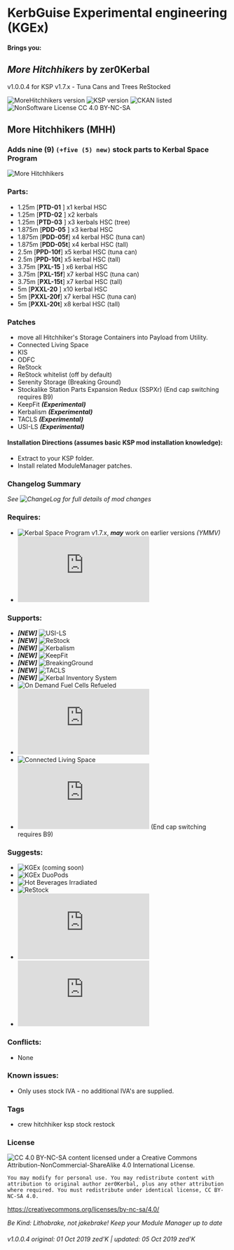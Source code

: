 <!-- Readme.md v1.0.0.4
MoreHitchhikers (MHH)
created: 02 Oct 19
updated: 05 Oct 19 -->

<!-- Download on SpaceDock or Github or Curseforge. Also available on CKAN. -->

# KerbGuise Experimental engineering (KGEx)
#### Brings you:
## *More Hitchhikers* by zer0Kerbal
v1.0.0.4 for KSP v1.7.x - Tuna Cans and Trees ReStocked

![MoreHitchhikers version](https://img.shields.io/badge/MOD%20version-1.0.0.4-orange.svg?style=flat-square)
![KSP version](https://img.shields.io/badge/KSP%20version-1.7.x-66ccff.svg?style=flat-square)
![CKAN listed](https://img.shields.io/badge/CKAN-Indexed-brightgreen.svg)
![NonSoftware License CC 4.0 BY-NC-SA](https://img.shields.io/badge/NonSoftwareLicense-CC--4.0--BY--SA-lightgrey)

## More Hitchhikers (MHH)
### Adds nine (9) `(+five (5) new)` stock parts to Kerbal Space Program

![More Hitchhikers](https://i.postimg.cc/Vs3rb8wH/Heroshot-3-labels.png)

### Parts:
 + 1.25m [**PTD-01** ] x1 kerbal HSC
 + 1.25m [**PTD-02** ] x2 kerbals
 + 1.25m [**PTD-03** ] x3 kerbals HSC (tree)
 + 1.875m [**PDD-05** ] x3 kerbal HSC
 + 1.875m [**PDD-05f**] x4 kerbal HSC (tuna can)
 + 1.875m [**PDD-05t**] x4 kerbal HSC (tall)
 + 2.5m [**PPD-10f**] x5 kerbal HSC (tuna can)
 + 2.5m [**PPD-10t**] x5 kerbal HSC (tall)
 + 3.75m [**PXL-15** ] x6 kerbal HSC
 + 3.75m [**PXL-15f**] x7 kerbal HSC (tuna can)
 + 3.75m [**PXL-15t**] x7 kerbal HSC (tall)
 + 5m [**PXXL-20** ] x10 kerbal HSC
 + 5m [**PXXL-20f**] x7 kerbal HSC (tuna can)
 + 5m [**PXXL-20t**] x8 kerbal HSC (tall)

### Patches
+ move all Hitchhiker's Storage Containers into Payload from Utility.
+ Connected Living Space
+ KIS
+ ODFC
+ ReStock
+ ReStock whitelist (off by default)
+ Serenity Storage (Breaking Ground)
+ Stockalike Station Parts Expansion Redux (SSPXr) (End cap switching requires B9)
+ KeepFit ***(Experimental)***
+ Kerbalism ***(Experimental)***
+ TACLS ***(Experimental)***
+ USI-LS ***(Experimental)***

#### Installation Directions (assumes basic KSP mod installation knowledge):
- Extract to your KSP folder.
- Install related ModuleManager patches.

### Changelog Summary
*See ![ChangeLog](https://github.com/zer0Kerbal/KGRx/MoreHitchhikers/Changelog.cfg) for full details of mod changes*

### Requires:
 * ![Kerbal Space Program](https://kerbalspaceprogram.com) v1.7.x, ***may*** work on earlier versions *(YMMV)*
 * ![ModuleManager](http://forum.kerbalspaceprogram.com/index.php?/topic/50533-*)

### Supports:
 * ***[NEW]*** ![USI-LS](https://github.com/UmbraSpaceIndustries/USI-LS)
 * ***[NEW]*** ![ReStock](https://github.com/PorktoberRevolution/ReStocked)
 * ***[NEW]*** ![Kerbalism](https://github.com/Kerbalism/Kerbalism)
 * ***[NEW]*** ![KeepFit]()
 * ***[NEW]*** ![BreakingGround]()
 * ***[NEW]*** ![TACLS]()
 * ***[NEW]*** ![Kerbal Inventory System]()
 * ![On Demand Fuel Cells Refueled](https://github.com/zer0Kerbal/ODFCr)
 * ![Kerbal Change Log](https://forum.kerbalspaceprogram.com/index.php?/topic/179207-*)
 * ![Connected Living Space](https://github.com/codepoetpbowden/ConnectedLivingSpace)
 * ![Stockalike Station Parts Expansion Redux (SSPXr)](https://forum.kerbalspaceprogram.com/index.php?/topic/170211-*)  (End cap switching requires B9)

 ### Suggests:
  * ![KGEx (coming soon)](https://github.com/zer0Kerbal/KGEx)
  * ![KGEx DuoPods](https://github.com/zer0Kerbal/KGEx/DuoPods)
  * ![Hot Beverages Irradiated](https://github.com/zer0Kerbal/HotBeverageIrradiated)
  * ![ReStock](https://github.com/PorktoberRevolution/ReStocked)
  * ![Stockalike Station Parts Expansion Redux (SSPXr)](https://forum.kerbalspaceprogram.com/index.php?/topic/170211-*)
  * ![B9 Part Switch](http://forum.kerbalspaceprogram.com/index.php?showtopic=140541-*)

### Conflicts:
 * None

### Known issues:
 * Only uses stock IVA - no additional IVA's are supplied.

### Tags
 * crew hitchhiker ksp stock restock

### License
![[CC 4.0 BY-NC-SA](https://creativecommons.org/licenses/by-nc-sa/4.0/)](https://i.creativecommons.org/l/by-nc-sa/4.0/88x31.png "CC 4.0 BY-NC-SA")
content licensed under a Creative Commons Attribution-NonCommercial-ShareAlike 4.0 International License.

`You may modify for personal use. You may redistribute content with attribution to original author zer0Kerbal, plus any other attribution where required. You must redistribute under identical license, CC BY-NC-SA 4.0.`

https://creativecommons.org/licenses/by-nc-sa/4.0/

 *Be Kind: Lithobrake, not jakebrake! Keep your Module Manager up to date*

 ###### v1.0.0.4 original: 01 Oct 2019 zed'K | updated: 05 Oct 2019 zed'K
<!--
CC BY-NC-SA-4.0
zer0Kerbal-->
